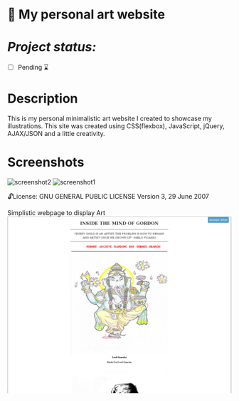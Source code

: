 
:art: My personal art  website
==============
***Project status:***
==============
<!--:white_check_mark: Complete -->
- [ ] Pending       :hourglass:
<!-- - [ ] Incomplete     :x: -->


Description
===========

This is my personal minimalistic art website I created to showcase my illustrations. This site was created using CSS(flexbox), JavaScript, jQuery, AJAX/JSON and a little creativity.

Screenshots
===========

<img src="https://github.com/moseleygj/WebPages/blob/master/" alt="screenshot2" width="300px"/>

<img src="https://github.com/moseleygj/WebPages/blob/master/" alt="screenshot1" width="300px"/>


 :unlock:License:
GNU GENERAL PUBLIC LICENSE Version 3, 29 June 2007






Simplistic webpage to display Art
![Alt text](https://github.com/moseleygj/WebPages/blob/master/Art/Art.png)
